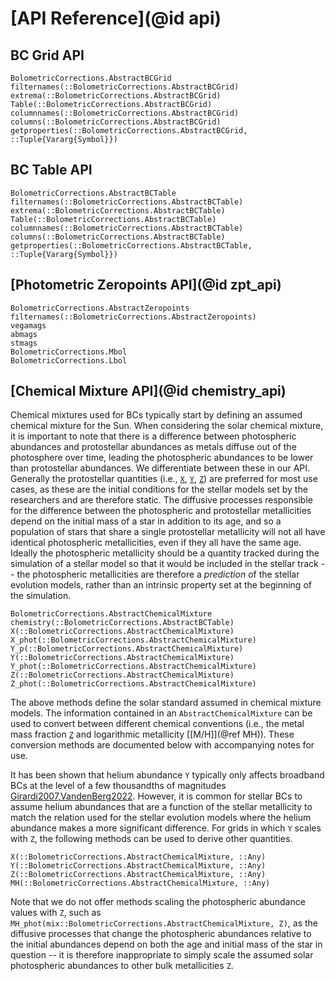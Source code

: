 # [API Reference](@id api)

## BC Grid API
```@docs
BolometricCorrections.AbstractBCGrid
filternames(::BolometricCorrections.AbstractBCGrid)
extrema(::BolometricCorrections.AbstractBCGrid)
Table(::BolometricCorrections.AbstractBCGrid)
columnnames(::BolometricCorrections.AbstractBCGrid)
columns(::BolometricCorrections.AbstractBCGrid)
getproperties(::BolometricCorrections.AbstractBCGrid, ::Tuple{Vararg{Symbol}})
```

## BC Table API
```@docs
BolometricCorrections.AbstractBCTable
filternames(::BolometricCorrections.AbstractBCTable)
extrema(::BolometricCorrections.AbstractBCTable)
Table(::BolometricCorrections.AbstractBCTable)
columnnames(::BolometricCorrections.AbstractBCTable)
columns(::BolometricCorrections.AbstractBCTable)
getproperties(::BolometricCorrections.AbstractBCTable, ::Tuple{Vararg{Symbol}})
```

## [Photometric Zeropoints API](@id zpt_api)
```@docs
BolometricCorrections.AbstractZeropoints
filternames(::BolometricCorrections.AbstractZeropoints)
vegamags
abmags
stmags
BolometricCorrections.Mbol
BolometricCorrections.Lbol
```

## [Chemical Mixture API](@id chemistry_api)
Chemical mixtures used for BCs typically start by defining an assumed chemical mixture for the Sun. When considering the solar chemical mixture, it is important to note that there is a difference between photospheric abundances and protostellar abundances as metals diffuse out of the photosphere over time, leading the photospheric abundances to be lower than protostellar abundances. We differentiate between these in our API. Generally the protostellar quantities (i.e., [`X`](@ref), [`Y`](@ref), [`Z`](@ref)) are preferred for most use cases, as these are the initial conditions for the stellar models set by the researchers and are therefore static. The diffusive processes responsible for the difference between the photospheric and protostellar metallicities depend on the initial mass of a star in addition to its age, and so a population of stars that share a single protostellar metallicity will not all have identical photospheric metallicities, even if they all have the same age. Ideally the photospheric metallicity should be a quantity tracked during the simulation of a stellar model so that it would be included in the stellar track -- the photospheric metallicities are therefore a *prediction* of the stellar evolution models, rather than an intrinsic property set at the beginning of the simulation.

```@docs
BolometricCorrections.AbstractChemicalMixture
chemistry(::BolometricCorrections.AbstractBCTable)
X(::BolometricCorrections.AbstractChemicalMixture)
X_phot(::BolometricCorrections.AbstractChemicalMixture)
Y_p(::BolometricCorrections.AbstractChemicalMixture)
Y(::BolometricCorrections.AbstractChemicalMixture)
Y_phot(::BolometricCorrections.AbstractChemicalMixture)
Z(::BolometricCorrections.AbstractChemicalMixture)
Z_phot(::BolometricCorrections.AbstractChemicalMixture)
```

The above methods define the solar standard assumed in chemical mixture models. The information contained in an `AbstractChemicalMixture` can be used to convert between different chemical conventions (i.e., the metal mass fraction [`Z`](@ref) and logarithmic metallicity [\[M/H\]](@ref MH)). These conversion methods are documented below with accompanying notes for use. 

It has been shown that helium abundance ``Y`` typically only affects broadband BCs at the level of a few thousandths of magnitudes [Girardi2007,VandenBerg2022](@cite). However, it is common for stellar BCs to assume helium abundances that are a function of the stellar metallicity to match the relation used for the stellar evolution models where the helium abundance makes a more significant difference. For grids in which ``Y`` scales with ``Z``, the following methods can be used to derive other quantities.

```@docs
X(::BolometricCorrections.AbstractChemicalMixture, ::Any)
Y(::BolometricCorrections.AbstractChemicalMixture, ::Any)
Z(::BolometricCorrections.AbstractChemicalMixture, ::Any)
MH(::BolometricCorrections.AbstractChemicalMixture, ::Any)
```

Note that we do not offer methods scaling the photospheric abundance values with ``Z``, such as `MH_phot(mix::BolometricCorrections.AbstractChemicalMixture, Z)`, as the diffusive processes that change the photospheric abundances relative to the initial abundances depend on both the age and initial mass of the star in question -- it is therefore inappropriate to simply scale the assumed solar photospheric abundances to other bulk metallicities ``Z``.